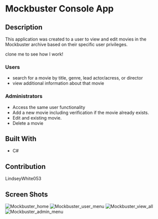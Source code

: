 # Mockbuster Console App

## Description
This application was created to a user to view and edit movies in the Mockbuster archive based on their specific user privileges. 

clone me to see how I work!

### Users 
* search for a  movie by title, genre, lead actor/acress, or director
* view additional information about that movie 

### Administrators 
* Access the same user functionality 
* Add a new movie including verification if the movie already exists. 
* Edit and existing movie. 
* Delete a movie

## Built With 
* C#

## Contribution
LindseyWhite053

## Screen Shots
![Mockbuster_home](https://user-images.githubusercontent.com/99527756/208138323-74176c6d-80c7-46a2-9713-d0e1b0fdf890.png)
![Mockbuster_user_menu](https://user-images.githubusercontent.com/99527756/208138329-b35f32e9-37f2-4647-adc0-40f28f148b59.png)
![Mockbuster_view_all](https://user-images.githubusercontent.com/99527756/208138336-ddadd17d-80dd-49b7-b45d-b0902e37b6a6.png)
![Mockbuster_admin_menu](https://user-images.githubusercontent.com/99527756/208138349-c99d6dc9-4733-414c-80de-c790aafe5256.png)

